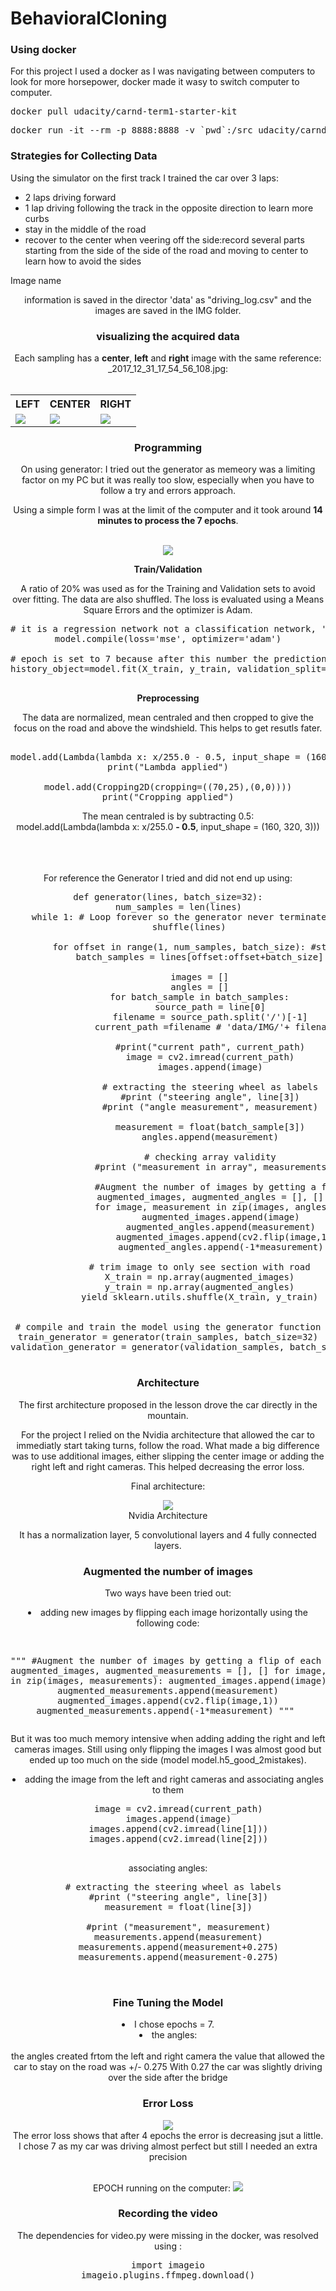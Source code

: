 # BehavioralCloning

<h3> Using docker </h3>

For this project I used a docker as I was navigating between computers to look for more horsepower, docker made it wasy to switch computer to computer.

<pre>
docker pull udacity/carnd-term1-starter-kit
</pre>

<pre>
docker run -it --rm -p 8888:8888 -v `pwd`:/src udacity/carnd-term1-starter-kit
</pre>

<h3>Strategies for Collecting Data</h3>

Using the simulator on the first track I trained the car over 3 laps:
- 2 laps driving forward
- 1 lap driving following the track in the opposite direction to learn more curbs
- stay in the middle of the road
- recover to the center when veering off the side:record several parts starting from the side of the side of the road and moving to center to learn how to avoid the sides

Image name <center><left><right> information is saved in the director 'data' as "driving_log.csv" and the images are saved in the IMG folder.

<h3> visualizing the acquired data </h3>
Each sampling has a <b>center</b>, <b>left</b> and <b>right</b> image with the same reference:<br>
<center><left><right>_2017_12_31_17_54_56_108.jpg: <br><br>

<table style="width:100%">
  <tr>
    <th>LEFT</th>
    <th>CENTER</th> 
    <th>RIGHT</th>
  </tr>
  <tr>
    <td><img src="assets/left_2018_01_04_15_20_38_120.jpg"></td>
    <td><img src="assets/center_2018_01_04_15_20_38_120.jpg"> </td> 
    <td><img src="assets/right_2018_01_04_15_20_38_120.jpg"> </td>
  </tr>
 
</table>


<h3> Programming </h3>

On using generator: I tried out the generator as memeory was a limiting factor on my PC but it was really too slow, especially when you have to follow a try and errors approach.

Using a simple form I was at the limit of the computer and it took around <b>14 minutes to process the 7 epochs</b>.

<br><img src="assets/DELL.jpg">

<b> Train/Validation </b><br>

A ratio of 20% was used as for the Training and Validation sets to avoid over fitting. The data are also shuffled.
The loss is evaluated using a Means Square Errors and the optimizer is Adam.

<pre>
# it is a regression network not a classification network, 'measn square errors' is used
model.compile(loss='mse', optimizer='adam')

# epoch is set to 7 because after this number the prediction accuracy decreases
history_object=model.fit(X_train, y_train, validation_split=0.2, shuffle=True, epochs=7)

</pre>

<b> Preprocessing </b>

The data are normalized, mean centraled and then cropped to give the focus on the road and above the windshield. This helps to get resutls fater.

<pre>
      
model.add(Lambda(lambda x: x/255.0 - 0.5, input_shape = (160, 320, 3)))
print("Lambda applied")

model.add(Cropping2D(cropping=((70,25),(0,0))))
print("Cropping applied")
</pre>

The mean centraled is by subtracting 0.5: <br> model.add(Lambda(lambda x: x/255.0 <b>- 0.5</b>, input_shape = (160, 320, 3)))<br><br>

<br><br>
For reference the Generator I tried and did not end up using:
<pre>
def generator(lines, batch_size=32):
    num_samples = len(lines)
    while 1: # Loop forever so the generator never terminates
        shuffle(lines)
        
        for offset in range(1, num_samples, batch_size): #starts at 1 to avoid headers
            batch_samples = lines[offset:offset+batch_size]

            images = []
            angles = []
            for batch_sample in batch_samples:
                source_path = line[0]
                filename = source_path.split('/')[-1]
                current_path =filename # 'data/IMG/'+ filename

                #print("current path", current_path)
                image = cv2.imread(current_path)
                images.append(image)
    
                # extracting the steering wheel as labels
                #print ("steering angle", line[3])
                #print ("angle measurement", measurement)
            
                measurement = float(batch_sample[3])
                angles.append(measurement)
                
                # checking array validity
                #print ("measurement in array", measurements[66])

                #Augment the number of images by getting a flip of each image
                augmented_images, augmented_angles = [], []
                for image, measurement in zip(images, angles):
                    augmented_images.append(image)
                    augmented_angles.append(measurement)
                    augmented_images.append(cv2.flip(image,1))
                    augmented_angles.append(-1*measurement)

            # trim image to only see section with road
            X_train = np.array(augmented_images)
            y_train = np.array(augmented_angles)
            yield sklearn.utils.shuffle(X_train, y_train)
            
            
# compile and train the model using the generator function
train_generator = generator(train_samples, batch_size=32)
validation_generator = generator(validation_samples, batch_size=32)            

</pre>

<h3> Architecture </h3>

The first architecture proposed in the lesson drove the car directly in the mountain.

For the project I relied on the Nvidia architecture that allowed the car to immediatly start taking turns, follow the road.
What made a big difference was to use additional images, either slipping the center image or adding the right left and right cameras.
This helped decreasing the error loss.

Final architecture:<br>

<img src="assets/network-architecture.jpg"> 
<br>Nvidia Architecture

It has a normalization layer, 5 convolutional layers and 4 fully connected layers.


<h3> Augmented the number of images </h3>

Two ways have been tried out:

<li> adding new images by flipping each image horizontally using the following code:
<pre>

"""
#Augment the number of images by getting a flip of each image
augmented_images, augmented_measurements = [], []
for image, measurement in zip(images, measurements):
    augmented_images.append(image)
    augmented_measurements.append(measurement)
    augmented_images.append(cv2.flip(image,1))
    augmented_measurements.append(-1*measurement)
"""
</pre>

But it was too much memory intensive when adding adding the right and left cameras images. Still using only flipping the images I was almost good but ended up too much on the side (model model.h5_good_2mistakes).

<li> adding the image from the left and right cameras and associating angles to them </li>
<pre>
    image = cv2.imread(current_path)
    images.append(image)
    images.append(cv2.imread(line[1]))
    images.append(cv2.imread(line[2]))
    
</pre>

associating angles:
 <pre>
  # extracting the steering wheel as labels
    #print ("steering angle", line[3])
    measurement = float(line[3])
    
    #print ("measurement", measurement)
    measurements.append(measurement)
    measurements.append(measurement+0.275)
    measurements.append(measurement-0.275)
    
  </pre>  
    
<h3> Fine Tuning the Model </h3>
   
   <li>I chose epochs = 7.</li>
   <li>the angles: </li> <br> the angles created frtom the left and right camera the value that allowed the car to stay on the road was +/- 0.275
   With 0.27 the car was slightly driving over the side after the bridge
   
<h3> Error Loss </h3>

<img src="assets/loss_graph_010518.png">
<br>The error loss shows that after 4 epochs the error is decreasing jsut a little.
<br>I chose 7 as my car was driving almost perfect but still I needed an extra precision

<br>EPOCH running on the computer:
<img src="assets/error_loss_decreasing">

<h3> Recording the video </h3>

The dependencies for video.py were missing in the docker, was resolved using :
<pre>
import imageio
imageio.plugins.ffmpeg.download()
</pre>
